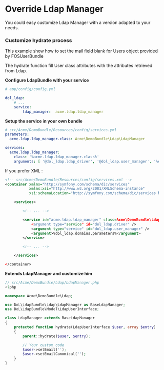 Override Ldap Manager
=====================

You could easy customize Ldap Manager with a version adapted to your needs.

### Customize hydrate process

This example show how to set the mail field blank for Users object provided by
FOSUserBundle

The hydrate function fill User class attributes with the attributes retrieved
from Ldap.

**Configure LdapBundle with your service**

``` yaml
# app/config/config.yml

dol_ldap:
    # ...
    service:
        ldap_manager:  acme.ldap.ldap_manager
````

**Setup the service in your own bundle**

```` yml
# src/Acme/DemoBundle/Resources/config/services.yml
parameters:
  acme.ldap.ldap_manager.class: Acme\DemoBundle\Ldap\LdapManager

services:
  acme.ldap.ldap_manager:
    class: '%acme.ldap.ldap_manager.class%'
    arguments: [ '@dol_ldap.ldap_driver', '@dol_ldap.user_manager', '%dol_ldap.domains.parameters%' ]
````

If you prefer XML :

```` xml
<!-- src/Acme/DemoBundle/Resources/config/services.xml -->
<container xmlns="http://symfony.com/schema/dic/services"
           xmlns:xsi="http://www.w3.org/2001/XMLSchema-instance"
           xsi:schemaLocation="http://symfony.com/schema/dic/services http://symfony.com/schema/dic/services/services-1.0.xsd">

    <services>

        <!-- ... -->

        <service id="acme.ldap.ldap_manager" class=Acme\DemoBundle\Ldap\LdapManager">
            <argument type="service" id="dol_ldap.driver" />
            <argument type="service" id="dol_ldap.user_manager" />
            <argument>%dol_ldap.domains.parameters%</argument>
        </service>

        <!-- ... -->

    </services>

</container>
````

**Extends LdapManager and customize him**

```` php
// src/Acme/DemoBundle/Ldap/LdapManager.php
<?php

namespace Acme\DemoBundle\Ldap;

use DoL\LdapBundle\Ldap\LdapManager as BaseLdapManager;
use DoL\LdapBundle\Model\LdapUserInterface;

class LdapManager extends BaseLdapManager
{
    protected function hydrate(LdapUserInterface $user, array $entry)
    {
        parent::hydrate($user, $entry);

        // Your custom code
        $user->setEmail('');
        $user->setEmailCanonical('');
    }
}
````

